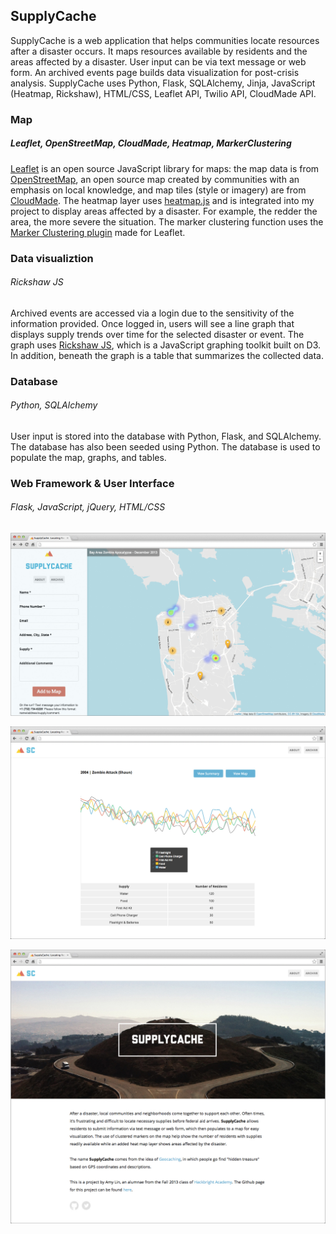## SupplyCache
SupplyCache is a web application that helps communities locate resources after a disaster occurs. It maps resources available by residents and the areas affected by a disaster. User input can be via text message or web form. An archived events page builds data visualization for post-crisis analysis. SupplyCache uses Python, Flask, SQLAlchemy, Jinja, JavaScript (Heatmap, Rickshaw), HTML/CSS, Leaflet API, Twilio API, CloudMade API.

### Map
##### Leaflet, OpenStreetMap, CloudMade, Heatmap, MarkerClustering
[Leaflet](http://leafletjs.com/) is an open source JavaScript library for maps: the map data is from [OpenStreetMap](http://www.openstreetmap.org/), an open source map created by communities with an emphasis on local knowledge, and map tiles (style or imagery) are from [CloudMade](http://cloudmade.com/). The heatmap layer uses [heatmap.js](http://www.patrick-wied.at/static/heatmapjs/) and is integrated into my project to display areas affected by a disaster. For example, the redder the area, the more severe the situation. The marker clustering function uses the [Marker Clustering plugin](https://github.com/Leaflet/Leaflet.markercluster) made for Leaflet.

### Data visualiztion
###### Rickshaw JS
Archived events are accessed via a login due to the sensitivity of the information provided. Once logged in, users will see a line graph that displays supply trends over time for the selected disaster or event. The graph uses [Rickshaw JS](http://code.shutterstock.com/rickshaw/), which is a JavaScript graphing toolkit built on D3. In addition, beneath the graph is a table that summarizes the collected data.

### Database
###### Python, SQLAlchemy
User input is stored into the database with Python, Flask, and SQLAlchemy. The database has also been seeded using Python. The database is used to populate the map, graphs, and tables.

### Web Framework & User Interface
###### Flask, JavaScript, jQuery, HTML/CSS

![Main page](/screenshots/sc-img1.jpg)

![Archive page](/screenshots/sc-img3.jpg)

![About page](/screenshots/sc-img2.jpg)
